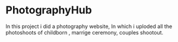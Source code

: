# PhotographyHub
In this project i did a photography website, In which i uploded all the photoshoots of childborn , marrige ceremony, couples shootout.
